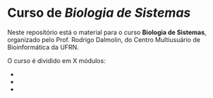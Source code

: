# Curso de *Biologia de Sistemas*

Neste repositório está o material para o curso **Biologia de Sistemas**,
organizado pelo Prof. Rodrigo Dalmolin, do Centro Multiusuário de Bioinformática da UFRN.

O curso é dividido em X módulos:

- 
-
-
